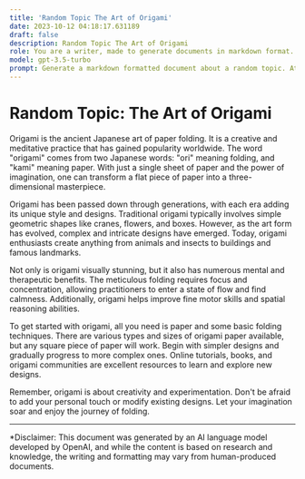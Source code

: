 ```yaml
---
title: 'Random Topic The Art of Origami'
date: 2023-10-12 04:18:17.631189
draft: false
description: Random Topic The Art of Origami
role: You are a writer, made to generate documents in markdown format. It is very important that all of the documents you generate are in valid markdown format.
model: gpt-3.5-turbo
prompt: Generate a markdown formatted document about a random topic. At the bottom, include a disclaimer explaining that the document was generated by you. The first line of the document should be the title. Make sure that the entire document is in proper markdown format, using a mix of various tags to make the document visually appealing.
---
```


# Random Topic: The Art of Origami

Origami is the ancient Japanese art of paper folding. It is a creative and meditative practice that has gained popularity worldwide. The word "origami" comes from two Japanese words: "ori" meaning folding, and "kami" meaning paper. With just a single sheet of paper and the power of imagination, one can transform a flat piece of paper into a three-dimensional masterpiece.

Origami has been passed down through generations, with each era adding its unique style and designs. Traditional origami typically involves simple geometric shapes like cranes, flowers, and boxes. However, as the art form has evolved, complex and intricate designs have emerged. Today, origami enthusiasts create anything from animals and insects to buildings and famous landmarks.

Not only is origami visually stunning, but it also has numerous mental and therapeutic benefits. The meticulous folding requires focus and concentration, allowing practitioners to enter a state of flow and find calmness. Additionally, origami helps improve fine motor skills and spatial reasoning abilities.

To get started with origami, all you need is paper and some basic folding techniques. There are various types and sizes of origami paper available, but any square piece of paper will work. Begin with simpler designs and gradually progress to more complex ones. Online tutorials, books, and origami communities are excellent resources to learn and explore new designs.

Remember, origami is about creativity and experimentation. Don't be afraid to add your personal touch or modify existing designs. Let your imagination soar and enjoy the journey of folding.

---

*Disclaimer: This document was generated by an AI language model developed by OpenAI, and while the content is based on research and knowledge, the writing and formatting may vary from human-produced documents.